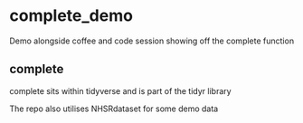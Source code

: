 # complete_demo
Demo alongside coffee and code session showing off the complete function

## complete

complete sits within tidyverse and is part of the tidyr library

The repo also utilises NHSRdataset for some demo data


